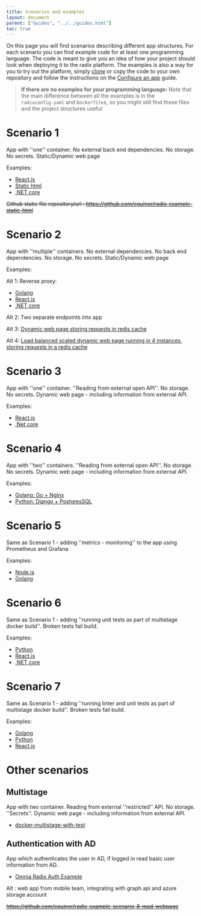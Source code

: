 ```yaml
---
title: Scenarios and examples
layout: document
parent: ["Guides", "../../guides.html"]
toc: true
---
```


On this page you will find scenarios describing different app structures.
For each scenario you can find example code for at least one programming language. The code is meant to give you an idea of how your project should look when deploying it to the radix platform. The examples is also a way for you to try out the platform, simply [clone](https://git-scm.com/docs/git-clone) or copy the code to your own repository and follow the instructions on the [Configure an app](../configure-an-app) guide.

> **If there are no examples for your programming language:** Note that the main difference between all the examples is in the `radixconfig.yaml` and `Dockerfile`s, so you might still find these files and the project structures useful

# Scenario 1

App with ''one'' container. No external back end dependencies. No storage. No secrets. Static/Dynamic web page

Examples:

- [React.js](https://github.com/equinor/radix-example-scenario-1-reactjs)
- [Static html](https://github.com/equinor/radix-example-scenario-1-html)
- [.NET core](https://github.com/equinor/radix-example-scenario-1-dotnet)

<del>Github static file repository/url : https://github.com/equinor/radix-example-static-html</del>

# Scenario 2

App with ''multiple'' containers. No external dependencies. No back end dependencies. No storage. No secrets. Static/Dynamic web page

Examples:

Alt 1: Reverse proxy:

- [Golang](https://github.com/equinor/radix-example-scenario-2-golang)
- [React.js](https://github.com/equinor/radix-example-scenario-2-chat)
- [.NET core](https://github.com/equinor/radix-example-scenario-2-dotnet)

Alt 2: Two separate endpoints into app

Alt 3: [Dynamic web page storing requests in redis cache](https://github.com/equinor/radix-example-scenario-2-redis-cache)

Alt 4: [Load balanced scaled dynamic web page running in 4 instances, storing requests in a redis cache](https://github.com/equinor/radix-example-loadbalancer-api-db)

# Scenario 3

App with ''one'' container. ''Reading from external open API''. No storage. No secrets. Dynamic web page - including information from external API.

Examples:

- [React.js](https://github.com/equinor/radix-example-scenario-3-reactjs)
- [.Net core](https://github.com/equinor/radix-example-scenario-3-dotnet)

# Scenario 4

App with ''two'' containers. ''Reading from external open API''. No storage. No secrets. Dynamic web page - including information from external API.

Examples:

- [Golang: Go + Nginx](https://github.com/equinor/radix-example-scenario-4-golang)
- [Python: Django + PostgresSQL](https://github.com/equinor/radix-example-scenario-4-webapp)

# Scenario 5

Same as Scenario 1 - adding ''metrics - monitoring'' to the app using Prometheus and Grafana

Examples:

- [Node.js](https://github.com/equinor/radix-example-scenario-5-nodejs)
- [Golang](https://github.com/equinor/radix-example-scenario-5-golang)

# Scenario 6

Same as Scenario 1 - adding ''running unit tests as part of multistage docker build''. Broken tests fail build.

Examples:

- [Python](https://github.com/equinor/radix-example-scenario-6-python)
- [React.js](https://github.com/equinor/radix-example-scenario-6-reactjs)
- [.NET core](https://github.com/equinor/radix-example-scenario-6-dotnet)

# Scenario 7

Same as Scenario 1 - adding ''running linter and unit tests as part of multistage docker build''. Broken tests fail build.

Examples:

- [Golang](https://github.com/equinor/radix-example-scenario-7-golang)
- [Python](https://github.com/equinor/radix-example-scenario-7-python)
- [React.js](https://github.com/equinor/radix-example-scenario-7-reactjs)

# Other scenarios

## Multistage

App with two container. Reading from external ''restricted'' API. No storage. ''Secrets''. Dynamic web page - including information from external API.

- [docker-multistage-with-test](https://github.com/equinor/radix-example-scenario-docker-multistage-with-test)

## Authentication with AD

App which authenticates the user in AD, if logged in read basic user information from AD.

- [Omnia Radix Auth Example](https://github.com/equinor/radix-example-auth)

Alt : web app from mobile team, integrating with graph api and azure storage account

<del>https://github.com/equinor/radix-example-scenario-8-mad-webpage</del>
